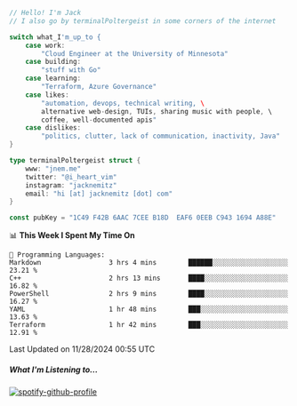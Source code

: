 ```go
// Hello! I'm Jack
// I also go by terminalPoltergeist in some corners of the internet

switch what_I'm_up_to {
    case work:
        "Cloud Engineer at the University of Minnesota"
    case building:
        "stuff with Go"
    case learning:
        "Terraform, Azure Governance"
    case likes:
        "automation, devops, technical writing, \
        alternative web-design, TUIs, sharing music with people, \
        coffee, well-documented apis"
    case dislikes:
        "politics, clutter, lack of communication, inactivity, Java"
}

type terminalPoltergeist struct {
    www: "jnem.me"
    twitter: "@i_heart_vim"
    instagram: "jacknemitz"
    email: "hi [at] jacknemitz [dot] com"
}

const pubKey = "1C49 F42B 6AAC 7CEE B18D  EAF6 0EEB C943 1694 A88E"
```

<!--START_SECTION:waka-->
📊 **This Week I Spent My Time On** 

```text
💬 Programming Languages: 
Markdown                 3 hrs 4 mins        ██████░░░░░░░░░░░░░░░░░░░   23.21 % 
C++                      2 hrs 13 mins       ████░░░░░░░░░░░░░░░░░░░░░   16.82 % 
PowerShell               2 hrs 9 mins        ████░░░░░░░░░░░░░░░░░░░░░   16.27 % 
YAML                     1 hr 48 mins        ███░░░░░░░░░░░░░░░░░░░░░░   13.63 % 
Terraform                1 hr 42 mins        ███░░░░░░░░░░░░░░░░░░░░░░   12.91 % 
```


 Last Updated on 11/28/2024 00:55 UTC
<!--END_SECTION:waka-->

##### What I'm Listening to...

[![spotify-github-profile](https://jnem.me/listening-item?maxAge=2592000)](https://jnem.me/listening)
